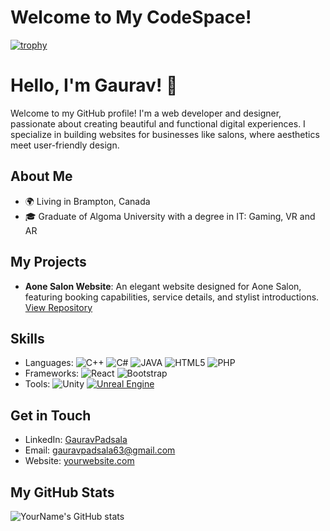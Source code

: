 # Welcome to My CodeSpace!



[![trophy](https://github-profile-trophy.vercel.app/?username=gauravpadsala)](https://github.com/ryo-ma/github-profile-trophy)

# Hello, I'm Gaurav! 👋

Welcome to my GitHub profile! I'm a web developer and designer, passionate about creating beautiful and functional digital experiences. I specialize in building websites for businesses like salons, where aesthetics meet user-friendly design.

## About Me

- 🌍  Living in Brampton, Canada
- 🎓  Graduate of Algoma University with a degree in IT: Gaming, VR and AR

## My Projects

- **Aone Salon Website**: An elegant website designed for Aone Salon, featuring booking capabilities, service details, and stylist introductions. [View Repository](https://github.com/yourusername/aonesalonwebsite)

## Skills

- Languages:
  ![C++](https://img.shields.io/badge/C%2B%2B-00599C?style=for-the-badge&logo=c%2B%2B&logoColor=white)
  ![C#](https://img.shields.io/badge/C%23-239120?style=for-the-badge&logo=c-sharp&logoColor=white)
  ![JAVA](https://img.shields.io/badge/Java-ED8B00?style=for-the-badge&logo=java&logoColor=white)
  ![HTML5](https://img.shields.io/badge/HTML5-E34F26?style=for-the-badge&logo=html5&logoColor=white)
  ![PHP](https://img.shields.io/badge/PHP-777BB4?style=for-the-badge&logo=php&logoColor=white)
- Frameworks:
  ![React](https://img.shields.io/badge/React-20232A?style=for-the-badge&logo=react&logoColor=61DAFB)
  ![Bootstrap](https://img.shields.io/badge/Bootstrap-7952B3?style=for-the-badge&logo=bootstrap&logoColor=white)
- Tools:
  ![Unity](https://img.shields.io/badge/Unity-100000.svg?logo=unity&logoColor=white)
  [![Unreal Engine](https://img.shields.io/badge/Unreal%20Engine-%23313131.svg?logo=unrealengine&logoColor=white)](#)
  
## Get in Touch

- LinkedIn: [GauravPadsala](https://www.linkedin.com/in/gaurav-padsala-225659249)
- Email: [gauravpadsala63@gmail.com](mailto:your.email@example.com)
- Website: [yourwebsite.com](https://yourwebsite.com)

## My GitHub Stats

![YourName's GitHub stats](https://github-readme-stats.vercel.app/api?username=gauravpadsala&show_icons=true&theme=radical)




